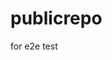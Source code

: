 # publicrepo
for e2e test


















































































































































































































































































































































































































































































































































































































